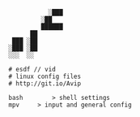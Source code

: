 
               ░███
             ░██   
             ██████
	      ██   
	 ███ ░██   
	░███ ░██   
	░░░  ░░

	# esdf // vid
	# linux config files
	# http://git.io/Avip

	bash		> shell settings
	mpv		> input and general config

